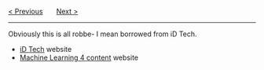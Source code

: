 <a href="/v4/Wrap-Up/Project-Submission.md">&lt; Previous</a>
&nbsp;&nbsp;&nbsp;&nbsp;&nbsp;
<a href="/README.md">Next &gt;</a>
<hr>
Obviously this is all robbe- I mean borrowed from iD Tech.
<ul>
  <li><a href="https://idtech.com">iD Tech</a> website</li>
  <li><a href="https://idgameplan.com/course/student/mach4">Machine Learning 4 content</a> website</li>
</ul>
